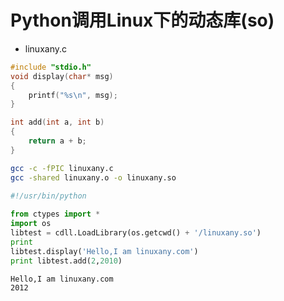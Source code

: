 # Python调用Linux下的动态库(so)

- linuxany.c

```c
#include "stdio.h"
void display(char* msg)
{
    printf("%s\n", msg);
}

int add(int a, int b)
{
    return a + b;
}
```

```sh
gcc -c -fPIC linuxany.c
gcc -shared linuxany.o -o linuxany.so
```

```py
#!/usr/bin/python
 
from ctypes import *
import os 
libtest = cdll.LoadLibrary(os.getcwd() + '/linuxany.so') 
print 
libtest.display('Hello,I am linuxany.com') 
print libtest.add(2,2010)
```

```sh
Hello,I am linuxany.com
2012
```